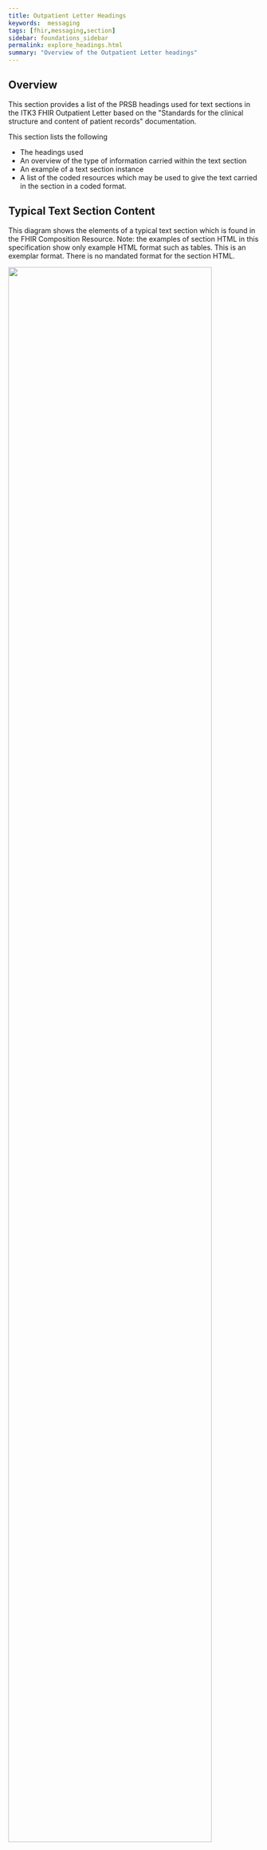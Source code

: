 ```yaml
---
title: Outpatient Letter Headings
keywords:  messaging
tags: [fhir,messaging,section]
sidebar: foundations_sidebar
permalink: explore_headings.html
summary: "Overview of the Outpatient Letter headings"
---
```




## Overview ##

This section provides a list of the PRSB headings used for text sections in the ITK3 FHIR Outpatient Letter based on the "Standards for the clinical structure and content of patient records" documentation. 

This section lists the following

- The headings used
- An overview of the type of information carried within the text section
- An example of a text section instance
- A list of the coded resources which may be used to give the text carried in the section in a coded format. 
 
## Typical Text Section Content ##
This diagram shows the elements of a typical text section which is found in the FHIR Composition Resource.
Note: the examples of section HTML in this specification show only example HTML format such as tables. This is an exemplar format. There is no mandated format for the section HTML. 

<img src="images/explore/section_description.png" style="width:90%;max-width: 90%;"/>

## Must Support Property ##
Some elements in the the Composition Resource used within ITK3 Transfer of Care documents have the must support property set to "true"
These are :
- Composition.extension(careSettingTypeExtension)
- Composition.identifier
- Composition.status
- Composition.type
- Composition.subject
- Composition.encounter
- Composition.date
- Composition.author
- Composition.title
- Composition.custodian
- Composition.relatesTo
- Composition.section(slice) Where slice=The PRSB headings for the ITK3 Transfer of Care document type.

The “must support” property has been added to all the elements that must be supported regardless of cardinality.  Whether the conformance of the element is mandatory or optional has no relevance for the “must support” property. This means that for sending or receiving systems to claim conformance to any ITK3 Transfer of Care Composition Profile the following MUST be true:

- The sending system MUST support the creation and sending of all the elements in the list above.
- The sending system MUST support the creation and sending of all Composition.section slices with the specified sub-elements and narrative.* See Note 1. 
- The receiving system MUST support the processing of all the elements in the list above.  
- The receiving system MUST support the display of all Composition.section slices with the specified sub-elements and narrative.

**Note 1** - There are rules around when sections are sent or not sent in a document. These are specified in the document headings sections.
 
## Headings Used By Outpatient Letter ##

<table>
	<tr>
		<th width="40%">Section Name</th>
		<th width="20%">SNOMED Concept</th>
		<th width="13%">Cardinality</th>
		<th width="13%">Conformance</th>
		<th width="13%">Associated Coded Profiles</th>
	</tr>
<tr>
  <td>
   <a href="explore_allergies_and_adverse_reactions.html">Allergies and adverse reactions</a>
  </td>
  <td>886921000000105</td>
  <td>1..1</td>
  <td>Mandatory</td>
<td>2</td>
 </tr>
 <tr>
  <td>
   <a href="explore_assessment_scales.html">Assessment scales</a>
  </td>
  <td>887141000000103</td>
  <td>0..1</td>
  <td>Optional</td>
<td>0</td>
 </tr>
 <tr>
  <td>
   <a href="explore_attendance_details.html">Attendance details</a>
  </td>
  <td>1077881000000105</td>
  <td>1..1</td>
  <td>Mandatory</td>
<td>0</td>
 </tr>
 <tr>
  <td>
   <a href="explore_clinical_review_of_systems.html">Clinical review of systems</a>
  </td>
  <td>1077901000000108</td>
  <td>0..1</td>
  <td>Optional</td>
<td>0</td>
 </tr>
 <tr>
  <td>
   <a href="explore_clinical_summary.html">Clinical summary</a>
  </td>
  <td>887181000000106</td>
  <td>1..1</td>
  <td>Mandatory</td>
<td>0</td>
 </tr>
 <tr>
  <td>
   <a href="explore_diagnoses.html">Diagnoses</a>
  </td>
  <td>887161000000102</td>
  <td>0..1</td>
  <td>Required</td>
<td>2</td>
 </tr>
	<tr>
		<td>
			<a href="explore_distribution_list.html">Distribution list</a>
		</td>
		<td>887261000000109</td>
    	<td>0..1</td>
		<td>Required</td>
		<td>4</td>
	</tr>
 <tr>
  <td>
   <a href="explore_examination_findings.html">Examination findings</a>
  </td>
  <td>715851000000102</td>
  <td>0..1</td>
  <td>Optional</td>
<td>2</td>
 </tr>
 <tr>
  <td>
   <a href="explore_family_history.html">Family history</a>
  </td>
  <td>887111000000104</td>
  <td>0..1</td>
  <td>Optional</td>
<td>0</td>
 </tr>
	<tr>
		<td>
			<a href="explore_gp_practice.html">GP practice</a>
		</td>
		<td>886711000000101</td>
    	<td>1..1</td>
		<td>Mandatory</td>
		<td>2</td>
	</tr>
 <tr>
  <td>
   <a href="explore_history.html">History</a>
  </td>
  <td>717121000000105</td>
  <td>0..1</td>
  <td>Required</td>
<td>0</td>
 </tr>
 <tr>
  <td>
   <a href="explore_individual_reqs.html">Individual requirements</a>
  </td>
  <td>1078911000000106</td>
  <td>0..1</td>
  <td>Required</td>
<td>0</td>
 </tr>
 <tr>
  <td>
   <a href="explore_information_given.html">Information and advice given</a>
  </td>
  <td>1052951000000105</td>
  <td>0..1</td>
  <td>Required</td>
<td>0</td>
 </tr>
 <tr>
  <td>
   <a href="explore_invest_results.html">Investigation results</a>
  </td>
  <td>1082101000000102</td>
  <td>0..1</td>
  <td>Optional</td>
<td>0</td>
 </tr>
 <tr>
  <td>
   <a href="explore_legal_info.html">Legal information</a>
  </td>
  <td>886961000000102</td>
  <td>0..1</td>
  <td>Required</td>
<td>0</td>
 </tr>
 <tr>
  <td>
   <a href="explore_medication.html">Medications and medical devices</a>
  </td>
  <td>933361000000108</td>
  <td>0..1</td>
  <td>Optional</td>
<td>2</td>
 </tr>
 <tr>
  <td>
   <a href="explore_part_research.html">Participation in research</a>
  </td>
  <td>886751000000102</td>
  <td>0..1</td>
  <td>Required</td>
<td>0</td>
 </tr>

	<tr>
		<td>
			<a href="explore_pat_care_concerns.html">Patient and carer concerns,expectations and wishes</a>
		</td>
		<td>1052941000000107</td>
    	<td>0..1</td>
		<td>Optional</td>
		<td>0</td>
	</tr>
	<tr>
		<td>
			<a href="explore_patient_demographics.html">Patient demographics</a>
		</td>
		<td>886731000000109</td>
    	<td>1..1</td>
		<td>Mandatory</td>
		<td>1</td>
	</tr>

 <tr>
  <td>
   <a href="explore_per_com_record.html">Person completing record</a>
  </td>
  <td>887231000000104</td>
  <td>1..1</td>
  <td>Mandatory</td>
<td>0</td>
 </tr>
 <tr>
  <td>
   <a href="explore_plan_req_actions.html">Plan and requested actions</a>
  </td>
  <td>887201000000105</td>
  <td>0..1</td>
  <td>Required</td>
<td>0</td>
 </tr>
 <tr>
  <td>
   <a href="explore_problems_and_issues.html">Problems and issues</a>
  </td>
  <td>887151000000100</td>
  <td>0..1</td>
  <td>Required</td>
<td>2</td>
 </tr>
 <tr>
  <td>
   <a href="explore_procedures.html">Procedures</a>
  </td>
  <td>887171000000109</td>
  <td>0..1</td>
  <td>Required</td>
<td>2</td>
 </tr>
 <tr>
  <td>
   <a href="explore_referrer_details.html">Referrer details</a>
  </td>
  <td>1052891000000108</td>
  <td>0..1</td>
  <td>Required</td>
<td>0</td>
 </tr>
 <tr>
  <td>
   <a href="explore_clinical_risk_factors.html">Relevant clinical risk factors</a>
  </td>
  <td>886821000000100</td>
  <td>0..1</td>
  <td>Optional</td>
<td>0</td>
 </tr>
 <tr>
  <td>
   <a href="explore_safety_alerts.html">Safety alerts</a>
  </td>
  <td>886931000000107</td>
  <td>0..1</td>
  <td>Required</td>
<td>0</td>
 </tr>
 <tr>
  <td>
   <a href="explore_social_context.html">Social context</a>
  </td>
  <td>887051000000101</td>
  <td>0..1</td>
  <td>Optional</td>
<td>0</td>
 </tr>
</table>




## Overview of Outpatient Letter Sections and Coded profiles ##
This diagram illustrates the sections used in Outpatient Letter and which sections allow coded representation of the section text.
 
<a href="images/explore/OPL_composition_overview.png" target="_blank" style="width: 100%;max-width: 100%;"><b>Click to open in new window</b></a>

<img src="images/explore/OPL_composition_overview.png" style="width:auto;height: auto;"/>



The text sections are carried in the FHIR Composition Resource. 
This is profiled as the [CareConnect-ITK-OPL-Compostion](https://fhir.nhs.uk/STU3/StructureDefinition/CareConnect-ITK-OPL-Composition-1)


{% include custom/section.warnbanner.html %}

